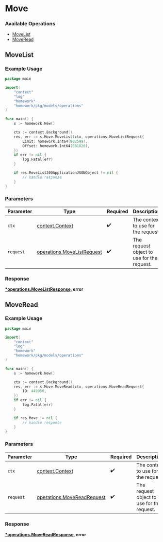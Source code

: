 # Move

### Available Operations

* [MoveList](#movelist)
* [MoveRead](#moveread)

## MoveList

### Example Usage

```go
package main

import(
	"context"
	"log"
	"homework"
	"homework/pkg/models/operations"
)

func main() {
    s := homework.New()

    ctx := context.Background()
    res, err := s.Move.MoveList(ctx, operations.MoveListRequest{
        Limit: homework.Int64(902599),
        Offset: homework.Int64(681820),
    })
    if err != nil {
        log.Fatal(err)
    }

    if res.MoveList200ApplicationJSONObject != nil {
        // handle response
    }
}
```

### Parameters

| Parameter                                                                | Type                                                                     | Required                                                                 | Description                                                              |
| ------------------------------------------------------------------------ | ------------------------------------------------------------------------ | ------------------------------------------------------------------------ | ------------------------------------------------------------------------ |
| `ctx`                                                                    | [context.Context](https://pkg.go.dev/context#Context)                    | :heavy_check_mark:                                                       | The context to use for the request.                                      |
| `request`                                                                | [operations.MoveListRequest](../../models/operations/movelistrequest.md) | :heavy_check_mark:                                                       | The request object to use for the request.                               |


### Response

**[*operations.MoveListResponse](../../models/operations/movelistresponse.md), error**


## MoveRead

### Example Usage

```go
package main

import(
	"context"
	"log"
	"homework"
	"homework/pkg/models/operations"
)

func main() {
    s := homework.New()

    ctx := context.Background()
    res, err := s.Move.MoveRead(ctx, operations.MoveReadRequest{
        ID: 449950,
    })
    if err != nil {
        log.Fatal(err)
    }

    if res.Move != nil {
        // handle response
    }
}
```

### Parameters

| Parameter                                                                | Type                                                                     | Required                                                                 | Description                                                              |
| ------------------------------------------------------------------------ | ------------------------------------------------------------------------ | ------------------------------------------------------------------------ | ------------------------------------------------------------------------ |
| `ctx`                                                                    | [context.Context](https://pkg.go.dev/context#Context)                    | :heavy_check_mark:                                                       | The context to use for the request.                                      |
| `request`                                                                | [operations.MoveReadRequest](../../models/operations/movereadrequest.md) | :heavy_check_mark:                                                       | The request object to use for the request.                               |


### Response

**[*operations.MoveReadResponse](../../models/operations/movereadresponse.md), error**

